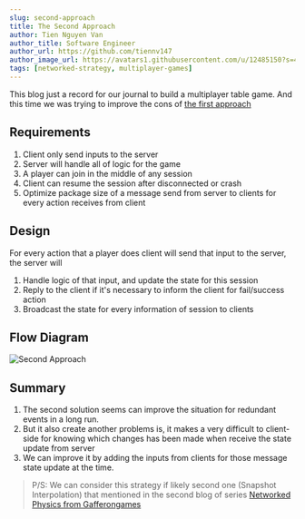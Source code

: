 ```yaml
---
slug: second-approach
title: The Second Approach
author: Tien Nguyen Van
author_title: Software Engineer
author_url: https://github.com/tiennv147
author_image_url: https://avatars1.githubusercontent.com/u/12485150?s=460
tags: [networked-strategy, multiplayer-games]
---
```


This blog just a record for our journal to build a multiplayer table game.
And this time we was trying to improve the cons of [the first approach](first-approach)

## Requirements
1. Client only send inputs to the server
2. Server will handle all of logic for the game
3. A player can join in the middle of any session
4. Client can resume the session after disconnected or crash
5. Optimize package size of a message send from server to clients for every action receives from client

## Design
For every action that a player does client will send that input to the server, the server will 
1. Handle logic of that input, and update the state for this session
2. Reply to the client if it's necessary to inform the client for fail/success action
3. Broadcast the state for every information of session to clients

## Flow Diagram
![Second Approach](/img/blog/networked-strategies-second-approach.svg)

## Summary
1. The second solution seems can improve the situation for redundant events in a long run.
2. But it also create another problems is, it makes a very difficult to client-side for knowing which changes has been made when receive the state update from server
3. We can improve it by adding the inputs from clients for those message state update at the time.


> P/S: We can consider this strategy if likely second one (Snapshot Interpolation) that mentioned in the second blog of series [Networked Physics from Gafferongames][1]

[1]: https://gafferongames.com/post/snapshot_interpolation/
